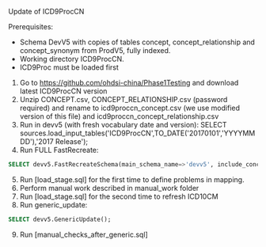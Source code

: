 Update of ICD9ProcCN

Prerequisites:
- Schema DevV5 with copies of tables concept, concept_relationship and concept_synonym from ProdV5, fully indexed.
- Working directory ICD9ProcCN.
- ICD9Proc must be loaded first

1. Go to https://github.com/ohdsi-china/Phase1Testing and download latest ICD9ProcCN version
2. Unzip CONCEPT.csv, CONCEPT_RELATIONSHIP.csv (password required) and rename to icd9proccn_concept.csv (we use modified version of this file) and icd9proccn_concept_relationship.csv
3. Run in devv5 (with fresh vocabulary date and version): SELECT sources.load_input_tables('ICD9ProcCN',TO_DATE('20170101','YYYYMMDD'),'2017 Release');
4. Run FULL FastRecreate:
```sql
SELECT devv5.FastRecreateSchema(main_schema_name=>'devv5', include_concept_ancestor=>true, include_deprecated_rels=>true, include_synonyms=>true);
```
5. Run [load_stage.sql] for the first time to define problems in mapping.
6. Perform manual work described in manual_work folder
7. Run [load_stage.sql] for the second time to refresh ICD10CM
8. Run generic_update: 
```sql
SELECT devv5.GenericUpdate();
```
9. Run [manual_checks_after_generic.sql]